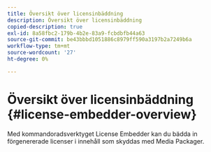```yaml
---
title: Översikt över licensinbäddning
description: Översikt över licensinbäddning
copied-description: true
exl-id: 8a58fbc2-179b-4b2e-83a9-fcbdbfb44a63
source-git-commit: be43bbbd1051886c8979ff590a3197b2a7249b6a
workflow-type: tm+mt
source-wordcount: '27'
ht-degree: 0%

---
```


# Översikt över licensinbäddning {#license-embedder-overview}

Med kommandoradsverktyget License Embedder kan du bädda in förgenererade licenser i innehåll som skyddas med Media Packager.
